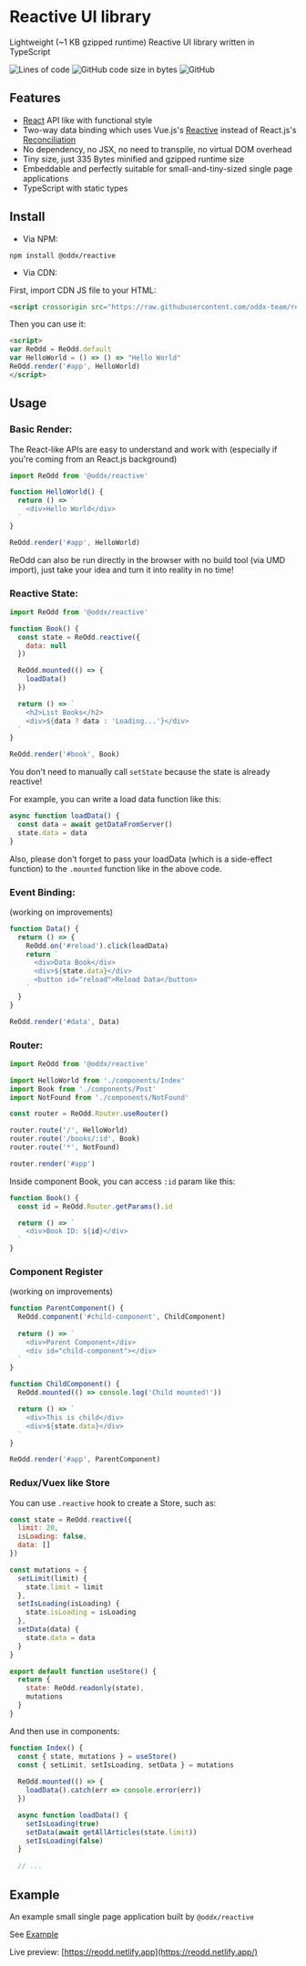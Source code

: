 # Reactive UI library

Lightweight (~1 KB gzipped runtime) Reactive UI library written in TypeScript

![Lines of code](https://img.shields.io/tokei/lines/github/oddx-team/reactive?style=flat-square)
![GitHub code size in bytes](https://img.shields.io/github/languages/code-size/oddx-team/reactive?style=flat-square)
![GitHub](https://img.shields.io/github/license/oddx-team/reactive?style=flat-square)

## Features

- [React](https://github.com/facebook/react) API like with functional style
- Two-way data binding which uses Vue.js's [Reactive](https://v3.vuejs.org/guide/reactivity.html) instead of React.js's 
  [Reconciliation](https://reactjs.org/docs/reconciliation.html)
- No dependency, no JSX, no need to transpile, no virtual DOM overhead
- Tiny size, just 335 Bytes minified and gzipped runtime size
- Embeddable and perfectly suitable for small-and-tiny-sized single page applications
- TypeScript with static types

## Install

- Via NPM:

```
npm install @oddx/reactive
```

- Via CDN:

First, import CDN JS file to your HTML:

```html
<script crossorigin src="https://raw.githubusercontent.com/oddx-team/reactive/master/umd/index.js"></script>
```

Then you can use it:

```html
<script>
var ReOdd = ReOdd.default 
var HelloWorld = () => () => "Hello World"
ReOdd.render('#app', HelloWorld)
</script>
```

## Usage

### Basic Render:

The React-like APIs are easy to understand and work with (especially if you're coming from an React.js background)

```javascript
import ReOdd from '@oddx/reactive'

function HelloWorld() {
  return () => `
    <div>Hello World</div>
  `
}

ReOdd.render('#app', HelloWorld)
```

ReOdd can also be run directly in the browser with no build tool (via UMD import), just take your idea and turn it 
into reality in no time!

### Reactive State:

```javascript
import ReOdd from '@oddx/reactive'

function Book() {
  const state = ReOdd.reactive({
    data: null
  })

  ReOdd.mounted(() => {
    loadData()
  })

  return () => `
    <h2>List Books</h2>
    <div>${data ? data : 'Loading...'}</div>
  `
}

ReOdd.render('#book', Book)
```

You don't need to manually call `setState` because the state is already reactive!

For example, you can write a load data function like this:

```javascript
async function loadData() {
  const data = await getDataFromServer()
  state.data = data
}
```

Also, please don't forget to pass your loadData (which is a side-effect function) to the `.mounted` function like in the above code.

### Event Binding:

(working on improvements)

```javascript
function Data() {
  return () => {
    ReOdd.on('#reload').click(loadData)
    return `
      <div>Data Book</div>
      <div>${state.data}</div>
      <button id="reload">Reload Data</button>
    `
  }
}

ReOdd.render('#data', Data)
```

### Router:

```javascript
import ReOdd from '@oddx/reactive'

import HelloWorld from './components/Index'
import Book from './components/Post'
import NotFound from './components/NotFound'

const router = ReOdd.Router.useRouter()

router.route('/', HelloWorld)
router.route('/books/:id', Book)
router.route('*', NotFound)

router.render('#app')
```

Inside component Book, you can access `:id` param like this:

```javascript
function Book() {
  const id = ReOdd.Router.getParams().id

  return () => `
    <div>Book ID: ${id}</div>
  `
}
```

### Component Register

(working on improvements)

```javascript
function ParentComponent() {
  ReOdd.component('#child-component', ChildComponent)
  
  return () => `
    <div>Parent Component</div>
    <div id="child-component"></div>
  `
}

function ChildComponent() {
  ReOdd.mounted(() => console.log('Child mounted!'))

  return () => `
    <div>This is child</div>
    <div>${state.data}</div>
  `
}

ReOdd.render('#app', ParentComponent)
```

### Redux/Vuex like Store

You can use `.reactive` hook to create a Store, such as:

```javascript
const state = ReOdd.reactive({
  limit: 20,
  isLoading: false,
  data: []
})

const mutations = {
  setLimit(limit) {
    state.limit = limit
  },
  setIsLoading(isLoading) {
    state.isLoading = isLoading
  },
  setData(data) {
    state.data = data
  }
}

export default function useStore() {
  return {
    state: ReOdd.readonly(state),
    mutations
  }
}
```

And then use in components:

```javascript
function Index() {
  const { state, mutations } = useStore()
  const { setLimit, setIsLoading, setData } = mutations
  
  ReOdd.mounted(() => {
    loadData().catch(err => console.error(err))
  })

  async function loadData() {
    setIsLoading(true)
    setData(await getAllArticles(state.limit))
    setIsLoading(false)
  }
  
  // ...
```

## Example

An example small single page application built by `@oddx/reactive`

See [Example](https://github.com/oddx-team/reactive/tree/master/example)

Live preview: [https://reodd.netlify.app](https://reodd.netlify.app/)